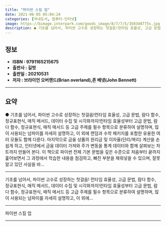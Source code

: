 ```yaml
---
title: "파이썬 스킬 업"
date: 2021-06-05 05:04:24
categories: [국내도서, 컴퓨터-인터넷]
image: https://bimage.interpark.com/goods_image/8/7/7/5/350348775s.jpg
description: ● 기초를 넘어서, 파이썬 고수로 성장하는 첫걸음!런타임 효율성, 고급 문법, 람다 함수, 정규표현식, 매직 메서드, 데이터 수집 및 시각화까지!런타임 효율성부터 고급 문법, 람다 함수, 정규표현식, 매직 메서드 등 고급 주제를 필수 항목으로 분류하여 설명하며, 많이 사용되는 넘파이를
---
```


## **정보**

- **ISBN : 9791165215675**
- **출판사 : 길벗**
- **출판일 : 20210531**
- **저자 : 브라이언 오버랜드(Brian overland),존 베넷(John Bennett)**

------



## **요약**

●  기초를 넘어서, 파이썬 고수로 성장하는 첫걸음!런타임 효율성, 고급 문법, 람다 함수, 정규표현식, 매직 메서드, 데이터 수집 및 시각화까지!런타임 효율성부터 고급 문법, 람다 함수, 정규표현식, 매직 메서드 등 고급 주제를 필수 항목으로 분류하여 설명하며, 많이 사용되는 넘파이를 자세히 설명하고, 이 외에 랜덤과 수학 패키지를 포함한 유용한 여러 모듈도 함께 다룬다. 마지막으로 금융 상품의 원리금 및 이자율(단리/복리) 계산을 손쉽게 하고, 인터넷에서 금융 데이터 가져와 주가 변동을 통계 데이터와 함께 살펴보는 차트까지 만들어 본다. 이 책으로 파이썬 전체 기본 문법을 깊은 수준으로 처음부터 끝까지 훑어보면서 그 과정에서 학습한 내용을 점검하고, 빠진 부분을 채워넣을 수 있으며, 잘못 알고 있던 사실을 바...

------

기초를 넘어서, 파이썬 고수로 성장하는 첫걸음!
런타임 효율성, 고급 문법, 람다 함수, 정규표현식, 매직 메서드, 데이터 수집 및 시각화까지!런타임 효율성부터 고급 문법, 람다 함수, 정규표현식, 매직 메서드 등 고급 주제를 필수 항목으로 분류하여 설명하며, 많이 사용되는 넘파이를 자세히 설명하고, 이 외에... 

------


파이썬 스킬 업 

------



